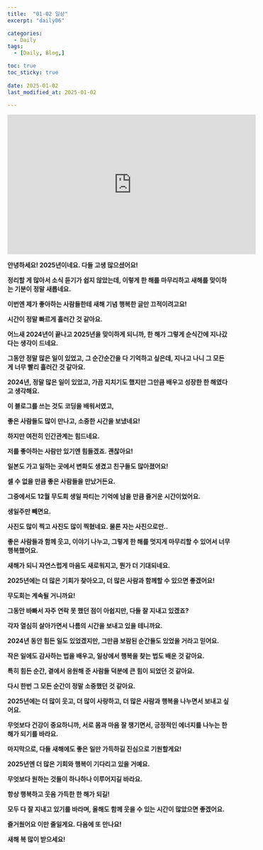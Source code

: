```yaml
---
title:  "01-02 일상" 
excerpt: "daily06"

categories:
  - Daily
tags:
  - [Daily, Blog,]

toc: true
toc_sticky: true
 
date: 2025-01-02
last_modified_at: 2025-01-02

---
```



<iframe width="560" height="315" src="https://www.youtube.com/embed/qR1LteP1sZ8?si=5ovJPA9vWShiJiWM" title="YouTube video player" frameborder="0" allow="accelerometer; autoplay; clipboard-write; encrypted-media; gyroscope; picture-in-picture; web-share" referrerpolicy="strict-origin-when-cross-origin" allowfullscreen></iframe>


**안녕하세요! 2025년이네요. 다들 고생 많으셨어요!**

**정리할 게 많아서 소식 듣기가 쉽지 않았는데, 이렇게 한 해를 마무리하고 새해를 맞이하는 기분이 정말 새롭네요.**

**이번엔 제가 좋아하는 사람들한테 새해 기념 행복한 글만 끄적이려고요!**

**시간이 정말 빠르게 흘러간 것 같아요.**

**어느새 2024년이 끝나고 2025년을 맞이하게 되니까, 한 해가 그렇게 순식간에 지나갔다는 생각이 드네요.**

**그동안 정말 많은 일이 있었고, 그 순간순간을 다 기억하고 싶은데, 지나고 나니 그 모든 게 너무 빨리 흘러간 것 같아요.**

**2024년, 정말 많은 일이 있었고, 가끔 지치기도 했지만 그만큼 배우고 성장한 한 해였다고 생각해요.**

**이 블로그를 쓰는 것도 코딩을 배워서였고,**

**좋은 사람들도 많이 만나고, 소중한 시간을 보냈네요!**

**하지만 여전히 인간관계는 힘드네요.**

**저를 좋아하는 사람만 있기엔 힘들겠죠. 괜찮아요!**

**일본도 가고 일하는 곳에서 변화도 생겼고 친구들도 많아졌어요!**

**셀 수 없을 만큼 좋은 사람들을 만났거든요.**

**그중에서도 12월 무도회 생일 파티는 기억에 남을 만큼 즐거운 시간이었어요.**

**생일주만 빼면요.**

**사진도 많이 찍고 사진도 많이 찍혔네요. 물론 자는 사진으로만..**
 
**좋은 사람들과 함께 웃고, 이야기 나누고, 그렇게 한 해를 멋지게 마무리할 수 있어서 너무 행복했어요.**

**새해가 되니 자연스럽게 마음도 새로워지고, 뭔가 더 기대되네요.**

**2025년에는 더 많은 기회가 찾아오고, 더 많은 사람과 함께할 수 있으면 좋겠어요!**

**무도회는 계속될 거니까요!**

**그동안 바빠서 자주 연락 못 했던 점이 아쉽지만, 다들 잘 지내고 있겠죠?**

**각자 열심히 살아가면서 나름의 시간을 보내고 있을 테니까요.**

**2024년 동안 힘든 일도 있었겠지만, 그만큼 보람된 순간들도 있었을 거라고 믿어요.**

**작은 일에도 감사하는 법을 배우고, 일상에서 행복을 찾는 법도 배운 것 같아요.**

**특히 힘든 순간, 곁에서 응원해 준 사람들 덕분에 큰 힘이 되었던 것 같아요.**

**다시 한번 그 모든 순간이 정말 소중했던 것 같아요.**

**2025년에는 더 많이 웃고, 더 많이 사랑하고, 더 많은 사람과 행복을 나누면서 보내고 싶어요.**

**무엇보다 건강이 중요하니까, 서로 몸과 마음 잘 챙기면서, 긍정적인 에너지를 나누는 한 해가 되기를 바라요.**

**마지막으로, 다들 새해에도 좋은 일만 가득하길 진심으로 기원할게요!**

**2025년엔 더 많은 기회와 행복이 기다리고 있을 거예요.**

**무엇보다 원하는 것들이 하나하나 이루어지길 바라요.**

**항상 행복하고 웃음 가득한 한 해가 되길!**

**모두 다 잘 지내고 있기를 바라며, 올해도 함께 웃을 수 있는 시간이 많았으면 좋겠어요.**

**즐거웠어요 이만 줄일게요. 다음에 또 만나요!**

**새해 복 많이 받으세요!**


